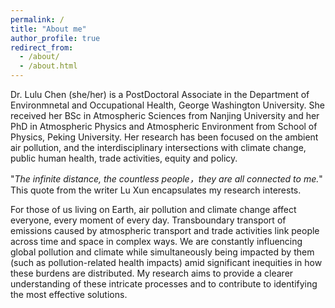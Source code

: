 ```yaml
---
permalink: /
title: "About me"
author_profile: true
redirect_from: 
  - /about/
  - /about.html
---
```


Dr. Lulu Chen (she/her) is a PostDoctoral Associate in the Department of Environmnetal and Occupational Health, George Washington University. She received her BSc in Atmospheric Sciences from Nanjing University and her PhD in Atmospheric Physics and Atmospheric Environment from School of Physics, Peking University.
Her research has been focused on the ambient air pollution, and the interdisciplinary intersections with climate change, public human health, trade activities, equity and policy.

"_The infinite distance, the countless people，they are all connected to me._" This quote from the writer Lu Xun encapsulates my research interests. 

For those of us living on Earth, air pollution and climate change affect everyone, every moment of every day. Transboundary transport of emissions caused by atmospheric transport and trade activities link people across time and space in complex ways. We are constantly influencing global pollution and climate while simultaneously being impacted by them (such as pollution-related health impacts) amid significant inequities in how these burdens are distributed. My research aims to provide a clearer understanding of these intricate processes and to contribute to identifying the most effective solutions.
